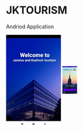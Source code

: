 # JKTOURISM
Andriod Application

</hr>
 <img align="center" src="1.jpg" alt="UI" height="250" width="150" />
 <img align="center" src="2.jpg" alt="_ansuman_behera_/" height="80" width="40" />

